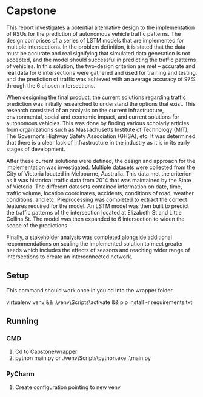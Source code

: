 # Capstone
This report investigates a potential alternative design to the implementation of RSUs for the prediction of autonomous vehicle traffic patterns. The design comprises of a series of LSTM models that are implemented for multiple intersections. In the problem definition, it is stated that the data must be accurate and real signifying that simulated data generation is not accepted, and the model should successful in predicting the traffic patterns of vehicles. In this solution, the two-design criterion are met – accurate and real data for 6 intersections were gathered and used for training and testing, and the prediction of traffic was achieved with an average accuracy of 97% through the 6 chosen intersections.

When designing the final product, the current solutions regarding traffic prediction was initially researched to understand the options that exist. This research consisted of an analysis on the current infrastructure, environmental, social and economic impact, and current solutions for autonomous vehicles. This was done by finding various scholarly articles from organizations such as Massachusetts Institute of Technology (MIT), The Governor’s Highway Safety Association (GHSA), etc. It was determined that there is a clear lack of infrastructure in the industry as it is in its early stages of development.

After these current solutions were defined, the design and approach for the implementation was investigated. Multiple datasets were collected from the City of Victoria located in Melbourne, Australia. This data met the criterion as it was historical traffic data from 2014 that was maintained by the State of Victoria. The different datasets contained information on date, time, traffic volume, location coordinates, accidents, conditions of road, weather conditions, and etc. Preprocessing was completed to extract the correct features required for the model. An LSTM model was then built to predict the traffic patterns of the intersection located at Elizabeth St and Little Collins St. The model was then expanded to 6 intersection to widen the scope of the predictions.

Finally, a stakeholder analysis was completed alongside additional recommendations on scaling the implemented solution to meet greater needs which includes the effects of seasons and reaching wider range of intersections to create an interconnected network.


## Setup
This command should work once in you cd into the wrapper folder

virtualenv venv && .\venv\Scripts\activate && pip install -r requirements.txt

## Running
### CMD
1. Cd to Capstone/wrapper
2. python main.py
or .\venv\Scripts\python.exe .\main.py
### PyCharm
1. Create configuration pointing to new venv
